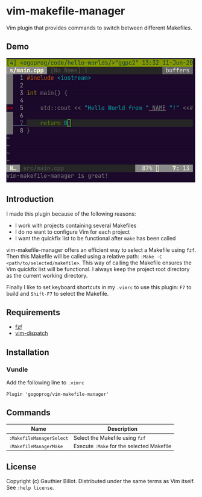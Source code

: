 # vim-makefile-manager

Vim plugin that provides commands to switch between different Makefiles.

## Demo

![Image](https://github.com/gogoprog/vim-makefile-manager/raw/master/demo.gif)

## Introduction

I made this plugin because of the following reasons:
- I work with projects containing several Makefiles
- I do no want to configure Vim for each project
- I want the quickfix list to be functional after `make` has been called

vim-makefile-manager offers an efficient way to select a Makefile using `fzf`. Then this Makefile will be called using a relative path: `:Make -C <path/to/selected/makefile>`.  This way of calling the Makefile ensures the Vim quickfix list will be functional. I always keep the project root directory as the current working directory.

Finally I like to set keyboard shortcuts in my `.vimrc` to use this plugin: `F7` to build and `Shift-F7` to select the Makefile.

## Requirements

  * [fzf](https://github.com/junegunn/fzf)
  * [vim-dispatch](https://github.com/tpope/vim-dispatch)

## Installation

### Vundle

Add the following line to ```.vimrc```

    Plugin 'gogoprog/vim-makefile-manager'

## Commands

| Name                  | Description                             |
|-----------------------|-----------------------------------------|
| `:MakefileManagerSelect` | Select the Makefile using `fzf`         |
| `:MakefileManagerMake`   | Execute `:Make` for the selected Makefile |


## License

Copyright (c) Gauthier Billot.  Distributed under the same terms as Vim itself.
See `:help license`.
